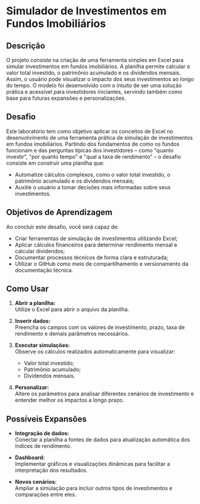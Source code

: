 # Simulador de Investimentos em Fundos Imobiliários

## Descrição

O projeto consiste na criação de uma ferramenta simples em Excel para simular investimentos em fundos imobiliários. A planilha permite calcular o valor total investido, o patrimônio acumulado e os dividendos mensais. Assim, o usuário pode visualizar o impacto dos seus investimentos ao longo do tempo. O modelo foi desenvolvido com o intuito de ser uma solução prática e acessível para investidores iniciantes, servindo também como base para futuras expansões e personalizações.

## Desafio

Este laboratório tem como objetivo aplicar os conceitos de Excel no desenvolvimento de uma ferramenta prática de simulação de investimentos em fundos imobiliários. Partindo dos fundamentos de como os fundos funcionam e das perguntas típicas dos investidores – como "quanto investir", "por quanto tempo" e "qual a taxa de rendimento" – o desafio consiste em construir uma planilha que:

- Automatize cálculos complexos, como o valor total investido, o patrimônio acumulado e os dividendos mensais;
- Auxilie o usuário a tomar decisões mais informadas sobre seus investimentos.

## Objetivos de Aprendizagem

Ao concluir este desafio, você será capaz de:

- Criar ferramentas de simulação de investimentos utilizando Excel;
- Aplicar cálculos financeiros para determinar rendimento mensal e calcular dividendos;
- Documentar processos técnicos de forma clara e estruturada;
- Utilizar o GitHub como meio de compartilhamento e versionamento da documentação técnica.

## Como Usar

1. **Abrir a planilha:**  
   Utilize o Excel para abrir o arquivo da planilha.

2. **Inserir dados:**  
   Preencha os campos com os valores de investimento, prazo, taxa de rendimento e demais parâmetros necessários.

3. **Executar simulações:**  
   Observe os cálculos realizados automaticamente para visualizar:
   - Valor total investido;
   - Patrimônio acumulado;
   - Dividendos mensais.

4. **Personalizar:**  
   Altere os parâmetros para analisar diferentes cenários de investimento e entender melhor os impactos a longo prazo.

## Possíveis Expansões

- **Integração de dados:**  
  Conectar a planilha a fontes de dados para atualização automática dos índices de rendimento.
  
- **Dashboard:**  
  Implementar gráficos e visualizações dinâmicas para facilitar a interpretação dos resultados.
  
- **Novos cenários:**  
  Ampliar a simulação para incluir outros tipos de investimentos e comparações entre eles.